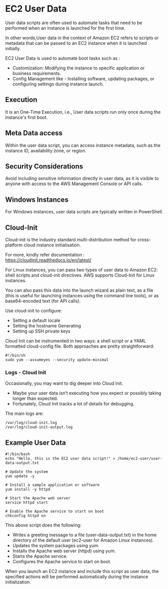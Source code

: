 # EC2 User Data

User data scripts are often used to automate tasks that need to be performed when an instance is launched for the first time.

In other words,User data in the context of Amazon EC2 refers to scripts or metadata that can be passed to an EC2 instance when it is launched initially. 

EC2 User Data is used to automate boot tasks such as :
* Customization: Modifying the instance to specific application or business requirements.
* Config Management like -  Installing software, updating packages, or configuring settings during instance launch.

## Execution 

It is an One-Time Execution, i.e., User data scripts run only once during the instance's first boot.

## Meta Data access

Within the user data script, you can access instance metadata, such as the instance ID, availability zone, or region.

## Security Considerations

Avoid including sensitive information directly in user data, as it is visible to anyone with access to the AWS Management Console or API calls.


## Windows Instances
For Windows instances, user data scripts are typically written in PowerShell.

##  Cloud-Init

Cloud-init is the industry standard multi-distribution method for cross-platform cloud instance initialisation.

For more, kindly refer documentation : https://cloudinit.readthedocs.io/en/latest/ 

For Linux instances, you can pass two types of user data to Amazon EC2: shell scripts and cloud-init directives.
AWS supports Cloud-Init for Linux instances.

You can also pass this data into the launch wizard as plain text, as a file (this is useful for launching instances using the command line tools), or as base64-encoded text (for API calls).

Use cloud-init to configure:
* Setting a default locale
* Setting the hostname Generating
* Setting up SSH private keys

Cloud Init can be instrumented in two ways: a shell script or a YAML formatted cloud-config file. Both approaches are pretty straightforward:

```
#!/bin/sh
​sudo yum --assumeyes --security update-minimal
```

### Logs - Cloud Init
Occasionally, you may want to dig deeper into Cloud Init. 
* Maybe your user data isn’t executing how you expect or possibly taking longer than expected.
* Fortunately, Cloud Init tracks a lot of details for debugging.

The main logs are:

```
/var/log/cloud-init.log
/var/log/cloud-init-output.log
```

## Example User Data

```
#!/bin/bash
echo "Hello, this is the EC2 user data script!" > /home/ec2-user/user-data-output.txt

# Update the system
yum update -y

# Install a sample application or software
yum install -y httpd

# Start the Apache web server
service httpd start

# Enable the Apache service to start on boot
chkconfig httpd on
```

This above script does the following:

* Writes a greeting message to a file (user-data-output.txt) in the home directory of the default user (ec2-user for Amazon Linux instances).
* Updates the system packages using yum.
* Installs the Apache web server (httpd) using yum.
* Starts the Apache service.
* Configures the Apache service to start on boot.

When you launch an EC2 instance and include this script as user data, the specified actions will be performed automatically during the instance initialization.

